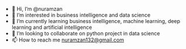 - 👋 Hi, I’m @nuramzan
- 👀 I’m interested in business intelligence and  data science
- 🌱 I’m currently learning business intelligence, machine learning, deep learning and artificial intelligence
- 💞️ I’m looking to collaborate on python project in data science
- 📫 How to reach me nuramzan132@gmail.com

<!---
nuramzan/nuramzan is a ✨ special ✨ repository because its `README.md` (this file) appears on your GitHub profile.
You can click the Preview link to take a look at your changes.
--->
